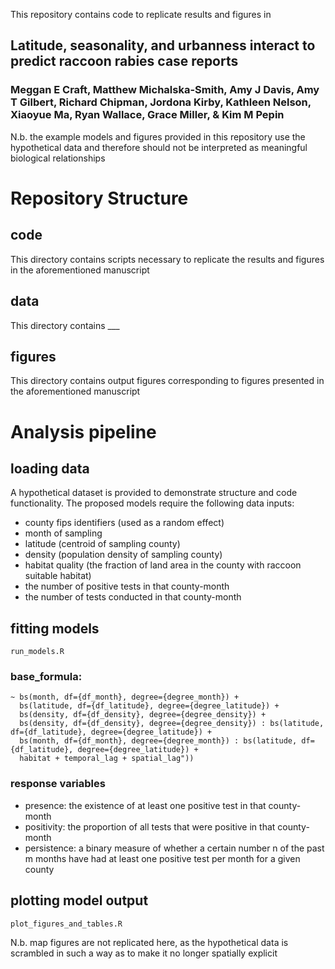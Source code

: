 This repository contains code to replicate results and figures in 

## Latitude, seasonality, and urbanness interact to predict raccoon rabies case reports
### Meggan E Craft, Matthew Michalska-Smith, Amy J Davis, Amy T Gilbert, Richard Chipman, Jordona Kirby, Kathleen Nelson, Xiaoyue Ma, Ryan Wallace, Grace Miller, & Kim M Pepin

N.b. the example models and figures provided in this repository use the hypothetical data and therefore should not be interpreted as meaningful biological relationships

# Repository Structure
## code
This directory contains scripts necessary to replicate the results and figures in the aforementioned manuscript
## data
This directory contains ___
## figures
This directory contains output figures corresponding to figures presented in the aforementioned manuscript

# Analysis pipeline
## loading data

A hypothetical dataset is provided to demonstrate structure and code functionality. The proposed models require the following data inputs:

- county fips identifiers (used as a random effect)
- month of sampling
- latitude (centroid of sampling county)
- density (population density of sampling county)
- habitat quality (the fraction of land area in the county with raccoon suitable habitat)
- the number of positive tests in that county-month
- the number of tests conducted in that county-month

## fitting models

`run_models.R`

### base_formula:

```
~ bs(month, df={df_month}, degree={degree_month}) +
  bs(latitude, df={df_latitude}, degree={degree_latitude}) +
  bs(density, df={df_density}, degree={degree_density}) +
  bs(density, df={df_density}, degree={degree_density}) : bs(latitude, df={df_latitude}, degree={degree_latitude}) +
  bs(month, df={df_month}, degree={degree_month}) : bs(latitude, df={df_latitude}, degree={degree_latitude}) +
  habitat + temporal_lag + spatial_lag"))
```

### response variables

- presence: the existence of at least one positive test in that county-month
- positivity: the proportion of all tests that were positive in that county-month
- persistence: a binary measure of whether a certain number n of the past m months have had at least one positive test per month for a given county

## plotting model output

`plot_figures_and_tables.R`

N.b. map figures are not replicated here, as the hypothetical data is scrambled in such a way as to make it no longer spatially explicit

